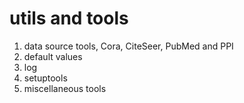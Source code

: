 # utils and tools

1. data source tools, Cora, CiteSeer, PubMed and PPI
1. default values
1. log
1. setuptools
1. miscellaneous tools
